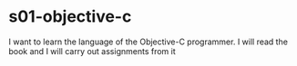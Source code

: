 # s01-objective-c
I want to learn the language of the Objective-C programmer. I will read the book and I will carry out assignments from it
